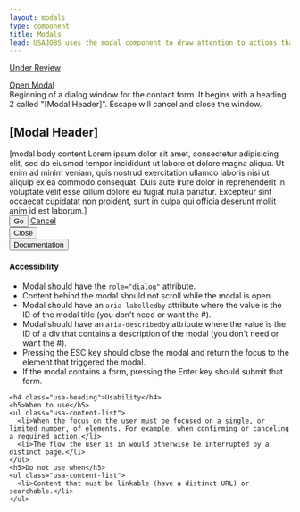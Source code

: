```yaml
---
layout: modals
type: component
title: Modals
lead: USAJOBS uses the modal component to draw attention to actions that require user input.
---
```


<a href="{{ site.baseurl }}/getting-started/#maturity" class="usa-label maturity under_review">Under Review</a>

<div class="preview">
  <a href="#modal-trigger" class="usa-button usajobs-button" data-object-trigger="modal" data-target="#modal-demo">Open Modal</a>

  <div class="usajobs-modal" data-object="modal" data-state="is-closed" id="modal-default" aria-hidden="true" role="dialog" aria-labelledby="usajobs-modal-heading" aria-describedby="usajobs-modal-description">
    <div id="usajobs-modal-description" class="usajobs-assistive-text">
      Beginning of a dialog window for the contact form. It begins with a heading 2
      called &quot;[Modal Header]&quot;. Escape will cancel and close the window.
    </div>
    <div class="usajobs-modal__header">
      <h2 id="usajobs-modal-heading" class="usajobs-modal__title">[Modal Header]</h2>
    </div>
    <div class="usajobs-modal__body">
      [modal body content Lorem ipsum dolor sit amet, consectetur adipisicing elit, sed do eiusmod tempor incididunt ut labore et dolore magna aliqua. Ut enim ad minim veniam,
      quis nostrud exercitation ullamco laboris nisi ut aliquip ex ea commodo
      consequat. Duis aute irure dolor in reprehenderit in voluptate velit esse
      cillum dolore eu fugiat nulla pariatur. Excepteur sint occaecat cupidatat non
      proident, sunt in culpa qui officia deserunt mollit anim id est laborum.]
    </div>
    <div class="usajobs-modal__footer">
      <button class="usa-button-big usa-button-primary" data-behavior="modal.close">Go</button>
      <a href="#cancel" class="" data-behavior="modal.close">Cancel</a>
    </div>
    <div class="usajobs-modal__actions">
      <button class="usajobs-modal__close" data-behavior="modal.close" >
        <span class="usajobs-assistive-text">Close</span>
      </button>
    </div>
  </div>
</div>

<div class="usa-accordion-bordered usa-accordion-docs">
  <button class="usa-button-unstyled usa-accordion-button"
      aria-expanded="true" aria-controls="collapsible-0">
    Documentation
  </button>
  <div id="collapsible-0" aria-hidden="false" class="usa-accordion-content">
    <h4 class="usa-heading">Accessibility</h4>
    <ul class="usa-content-list">
      <li>Modal should have the <code>role="dialog"</code> attribute.</li>
      <li>Content behind the modal should not scroll while the modal is open.</li>
      <li>Modal should have an <code>aria-labelledby</code> attribute where the value is the ID of the modal title (you don't need or want the #).</li>
      <li>Modal should have an <code>aria-describedby</code> attribute where the value is the ID of a div that contains a description of the modal (you don't need or want the #).</li>
      <li>Pressing the ESC key should close the modal and return the focus to the element that triggered the modal.</li>
      <li>If the modal contains a form, pressing the Enter key should submit that form.</li>
    </ul>

    <h4 class="usa-heading">Usability</h4>
    <h5>When to use</h5>
    <ul class="usa-content-list">
      <li>When the focus on the user must be focused on a single, or limited number, of elements. For example, when confirming or canceling a required action.</li>
      <li>The flow the user is in would otherwise be interrupted by a distinct page.</li>
    </ul>
    <h5>Do not use when</h5>
    <ul class="usa-content-list">
      <li>Content that must be linkable (have a distinct URL) or searchable.</li>
    </ul>
  </div>
</div>
